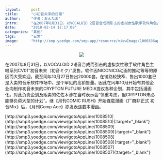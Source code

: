 ```yaml
---
layout:     post
title:      "小初音未来的日常"
author:     "作者：おんたま"
intro:      "在2007年8月31日，以VOCALOID 2语音合成而引击的虚拟女性歌手软件角色主唱系列CV01“初音未来（初音ミク）”发售。软件因NICONICO动画的推动等等的原因而大受欢迎，截至同年10月27日售出20000套，在销路较狭窄、售出1000套已是大卖的音乐软件市场中，是个罕见的高销售量。因此在同年10月开始有其他企业向制作初音未来的CRYPTON FUTURE MEDIA提议各种企划，其中包括漫画化。对此负责企划及贩卖的佐佐木涉在当时表示会“慎重考虑，但CRYPTON未必能够负荷大型的计划”。继《月刊COMIC RUSH》开始连载漫画《厂商非正式 初音Mix》后，《月刊Comp Ace》亦发表连载本漫画。"
date:       "2018-02-14 12:17:08"
categories: "其他"
tags:       "日常"
image:      "http://smp.yoedge.com/smp-app/resource/viewImage/1000386appline.png"
---
```

<div style="text-align: center">
<p><img src="http://smp.yoedge.com/smp-app/resource/viewImage/1000386appline.png"/></p>
</div>
<p class="post-meta">
<span>在2007年8月31日，以VOCALOID 2语音合成而引击的虚拟女性歌手软件角色主唱系列CV01“初音未来（初音ミク）”发售。软件因NICONICO动画的推动等等的原因而大受欢迎，截至同年10月27日售出20000套，在销路较狭窄、售出1000套已是大卖的音乐软件市场中，是个罕见的高销售量。因此在同年10月开始有其他企业向制作初音未来的CRYPTON FUTURE MEDIA提议各种企划，其中包括漫画化。对此负责企划及贩卖的佐佐木涉在当时表示会“慎重考虑，但CRYPTON未必能够负荷大型的计划”。继《月刊COMIC RUSH》开始连载漫画《厂商非正式 初音Mix》后，《月刊Comp Ace》亦发表连载本漫画。</span>
</p>
[http://smp3.yoedge.com/view/gotoAppLine/1008510](http://smp3.yoedge.com/view/gotoAppLine/1008510){:target="_blank"}
[http://smp3.yoedge.com/view/gotoAppLine/1008509](http://smp3.yoedge.com/view/gotoAppLine/1008509){:target="_blank"}
[http://smp3.yoedge.com/view/gotoAppLine/1008508](http://smp3.yoedge.com/view/gotoAppLine/1008508){:target="_blank"}
[http://smp3.yoedge.com/view/gotoAppLine/1008507](http://smp3.yoedge.com/view/gotoAppLine/1008507){:target="_blank"}


